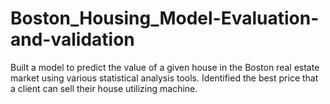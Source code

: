 # Boston_Housing_Model-Evaluation-and-validation
Built a model to predict the value of a given house in the Boston real estate market using various statistical analysis tools. Identified the best price that a client can sell their house utilizing machine.
